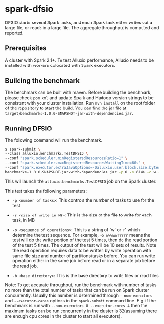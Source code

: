 # spark-dfsio

DFSIO starts several Spark tasks, and each Spark task either writes out a large file, or reads in a large file. The aggregate throughput is computed and reported.

## Prerequisites

A cluster with Spark 2.1+. To test Alluxio performance, Alluxio needs to be installed with workers colocated with Spark executors.

## Building the benchmark

The benchmark can be built with maven. Before building the benchmark, please check `pom.xml` and update Spark and Hadoop version strings to be consistent with your cluster installation. 
Run `mvn install` on the root folder of the repository to start the build. You can find the jar file at `target/benchmarks-1.0.0-SNAPSHOT-jar-with-dependencies.jar`.

## Running DFSIO

The following command will run the benchmark.

``` bash
$ spark-submit \
--class alluxio.benchmarks.TestDFSIO \
--conf "spark.scheduler.minRegisteredResourcesRatio=1" \
--conf "spark.scheduler.maxRegisteredResourcesWaitingTime=60s" \
--conf "spark.executor.extraJavaOptions=-Dalluxio.user.block.size.bytes.default=128MB -Dalluxio.user.file.readtype.default=NO_CACHE -Dalluxio.user.file.writetype.default=MUST_CACHE" \
benchmarks-1.0.0-SNAPSHOT-jar-with-dependencies.jar -p 8 -s 6144 -o w -b alluxio://<MASTER_HOSTNAME>:19998/testdfsio/
```

This will launch the `alluxio.benchmarks.TestDFSIO` job on the Spark cluster.

This test takes the following parameters:
* `-p <number of tasks>`: This controls the number of tasks to use for the test
* `-s <size of write in MB>`: This is the size of the file to write for each task, in MB
* `-o <sequence of operations>`: This is a string of 'w' or 'r' which determine the test sequence. For example, `-o wwwwwrrrrr` means the test will do the write portion of the test 5 times, then do the read portion of the test 5 times. The output of the test will be 10 sets of results. 
Note the read operation requires data to be written by write operation with same file size and number of partitions/tasks before. You can run write operation either in the same job before read or in a separate job before the read job.

* `-b <base directory>`: This is the base directory to write files or read files

Note: To get accurate throughput, run the benchmark with number of tasks no more than the total number of tasks that can be run on Spark cluster concurrently. Usually this number is determined through `--num-executors` and `--executor-cores` options in the `spark-submit` command line. E.g. if the benchmark is run with `--num-executors 8 --executor-cores 4` then the maximum tasks can be run concurrently in the cluster is 32(assuming there are enough cpu cores in the cluster to start all executors).
